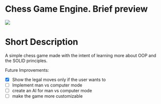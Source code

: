 # Chess Game Engine. Brief preview

[![](https://github.com/marius004/Chess-Game/blob/master/video/background.gif)](https://github.com/marius004/Chess-Game/blob/master/video/background.gif)

# Short Description

A simple chess game made with the intent of learning more 
about OOP and the SOLID principles.

Future Improvements:
- [x] Show the legal moves only if the user wants to
- [ ] Implement man vs computer mode
- [ ] create an AI for man vs computer mode
- [ ] make the game more customizable